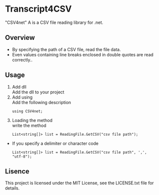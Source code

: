 # Transcript4CSV
"CSV4net" A is a CSV file reading library for .net.

## Overview
- By specifying the path of a CSV file, read the file data.
- Even values ​​containing line breaks enclosed in double quotes are read correctly..

## Usage
1. Add dll<br>
    Add the dll to your project
2. Add using<br>
    Add the following description
    ```
    using CSV4net;
    ```
3. Loading the method<br>
    write the method
    ```
    List<string[]> list = ReadingFile.GetCSV("csv file path");
    ```
- If you specify a delimiter or character code<br>
    ```
    List<string[]> list = ReadingFile.GetCSV("csv file path", ',', "utf-8");
    ```

## Lisence
This project is licensed under the MIT License, see the LICENSE.txt file for details.
